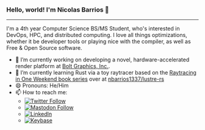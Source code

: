### Hello, world! I'm Nicolas Barrios 👋

---

I'm a 4th year Computer Science BS/MS Student, who's interested in DevOps, HPC, and distributed computing. I love all things optimizations, whether it be developer tools or playing nice with the compiler, as well as Free & Open Source software.

- 🔭 I’m currently working on developing a novel, hardware-accelerated render platform at [Bolt Graphics, Inc.](https://www.bolt.graphics/about).
- 🌱 I’m currently learning Rust via a toy raytracer based on the [Raytracing in One Weekend book series](https://raytracing.github.io/) over at [nbarrios1337/lustre-rs](https://github.com/nbarrios1337/lustre-rs)
- 😄 Pronouns: He/Him
- 📫 How to reach me:
  - <a href="https://twitter.com/nbarrios1337"><img src="https://img.shields.io/twitter/follow/nbarrios1337" alt="Twitter Follow"></a>
  - <a rel="me" href="https://mastodon.gamedev.place/@chromatic"><img alt="Mastodon Follow" src="https://img.shields.io/mastodon/follow/109374292047093547?domain=https%3A%2F%2Fmastodon.gamedev.place%2F&style=social"></a>
  - <a href="https://www.linkedin.com/in/nbarrios1337"><img src="https://img.shields.io/badge/Linkedin-Connect-blue?logo=linkedin&style=social" alt="LinkedIn"></a>
  - <a href="https://keybase.io/nbarrios"><img src="https://img.shields.io/badge/Keybase-Follow-blue?logo=keybase&style=social" alt="Keybase"></a>


<!--
**nbarrios1337/nbarrios1337** is a ✨ _special_ ✨ repository because its `README.md` (this file) appears on your GitHub profile.

Here are some ideas to get you started:

- 🔭 I’m currently working on ...
- 🌱 I’m currently learning ...
- 👯 I’m looking to collaborate on ...
- 🤔 I’m looking for help with ...
- 💬 Ask me about ...
- 📫 How to reach me: ...
- 😄 Pronouns: ...
- ⚡ Fun fact: ...
-->
